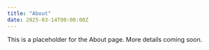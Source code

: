 ```yaml
---
title: "About"
date: 2025-03-14T00:00:00Z
---
```


This is a placeholder for the About page. More details coming soon.
